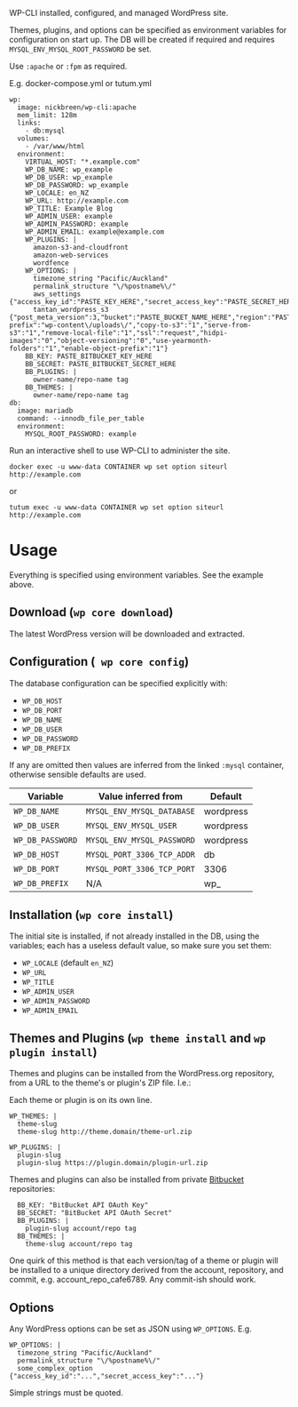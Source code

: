 WP-CLI installed, configured, and managed WordPress site.

Themes, plugins, and options can be specified as environment variables for configuration on start up.  The DB will be created if required and requires ```MYSQL_ENV_MYSQL_ROOT_PASSWORD``` be set.

Use ```:apache``` or ```:fpm``` as required.

E.g. docker-compose.yml or tutum.yml

    wp:
      image: nickbreen/wp-cli:apache
      mem_limit: 128m
      links: 
        - db:mysql
      volumes:
        - /var/www/html
      environment:
        VIRTUAL_HOST: "*.example.com"
        WP_DB_NAME: wp_example
        WP_DB_USER: wp_example
        WP_DB_PASSWORD: wp_example
        WP_LOCALE: en_NZ
        WP_URL: http://example.com
        WP_TITLE: Example Blog
        WP_ADMIN_USER: example
        WP_ADMIN_PASSWORD: example
        WP_ADMIN_EMAIL: example@example.com
        WP_PLUGINS: |
          amazon-s3-and-cloudfront
          amazon-web-services
          wordfence
        WP_OPTIONS: |
          timezone_string "Pacific/Auckland"
          permalink_structure "\/%postname%\/"
          aws_settings {"access_key_id":"PASTE_KEY_HERE","secret_access_key":"PASTE_SECRET_HERE"}
          tantan_wordpress_s3 {"post_meta_version":3,"bucket":"PASTE_BUCKET_NAME_HERE","region":"PASTE_REGION_HERE","domain":"path","expires":"0","cloudfront":"","object-prefix":"wp-content\/uploads\/","copy-to-s3":"1","serve-from-s3":"1","remove-local-file":"1","ssl":"request","hidpi-images":"0","object-versioning":"0","use-yearmonth-folders":"1","enable-object-prefix":"1"}
        BB_KEY: PASTE_BITBUCKET_KEY_HERE
        BB_SECRET: PASTE_BITBUCKET_SECRET_HERE
        BB_PLUGINS: |
          owner-name/repo-name tag
        BB_THEMES: |
          owner-name/repo-name tag
    db:
      image: mariadb
      command: --innodb_file_per_table
      environment:
        MYSQL_ROOT_PASSWORD: example

Run an interactive shell to use WP-CLI to administer the site.

    docker exec -u www-data CONTAINER wp set option siteurl http://example.com

or

    tutum exec -u www-data CONTAINER wp set option siteurl http://example.com

# Usage

Everything is specified using environment variables. See the example above.

## Download (```wp core download```)

The latest WordPress version will be downloaded and extracted.

## Configuration (``` wp core config```)

The database configuration can be specified explicitly with:
- ```WP_DB_HOST```
- ```WP_DB_PORT```
- ```WP_DB_NAME```
- ```WP_DB_USER```
- ```WP_DB_PASSWORD```
- ```WP_DB_PREFIX```

If any are omitted then values are inferred from the linked ```:mysql``` container, otherwise sensible defaults are used.

Variable             | Value inferred from            | Default
-------------------- | ------------------------------ | ---------
```WP_DB_NAME```     | ```MYSQL_ENV_MYSQL_DATABASE``` | wordpress
```WP_DB_USER```     | ```MYSQL_ENV_MYSQL_USER```     | wordpress
```WP_DB_PASSWORD``` | ```MYSQL_ENV_MYSQL_PASSWORD``` | wordpress
```WP_DB_HOST```     | ```MYSQL_PORT_3306_TCP_ADDR``` | db
```WP_DB_PORT```     | ```MYSQL_PORT_3306_TCP_PORT``` | 3306
```WP_DB_PREFIX```   | N/A                            | wp_

## Installation (```wp core install```)

The initial site is installed, if not already installed in the DB, using the variables; each has a useless default value, so make sure you set them:
- ```WP_LOCALE``` (default ```en_NZ```)
- ```WP_URL``` 
- ```WP_TITLE```
- ```WP_ADMIN_USER```
- ```WP_ADMIN_PASSWORD```
- ```WP_ADMIN_EMAIL```

## Themes and Plugins (```wp theme install``` and ```wp plugin install```)

Themes and plugins can be installed from the WordPress.org repository, from a URL to the theme's or plugin's ZIP file. I.e.:

Each theme or plugin is on its own line.

    WP_THEMES: |
      theme-slug
      theme-slug http://theme.domain/theme-url.zip

    WP_PLUGINS: |
      plugin-slug
      plugin-slug https://plugin.domain/plugin-url.zip

Themes and plugins can also be installed from private [Bitbucket] repositories:

      BB_KEY: "BitBucket API OAuth Key"
      BB_SECRET: "BitBucket API OAuth Secret"
      BB_PLUGINS: |
        plugin-slug account/repo tag
      BB_THEMES: |
        theme-slug account/repo tag

One quirk of this method is that each version/tag of a theme or plugin will be installed to a unique directory derived from the account, repository, and  commit, e.g. account_repo_cafe6789. Any commit-ish should work.

[Bitbucket]: http://bitbucket "Bitbucket"

## Options

Any WordPress options can be set as JSON using ```WP_OPTIONS```. E.g.

    WP_OPTIONS: |
      timezone_string "Pacific/Auckland"
      permalink_structure "\/%postname%\/"
      some_complex_option {"access_key_id":"...","secret_access_key":"..."}

Simple strings must be quoted.